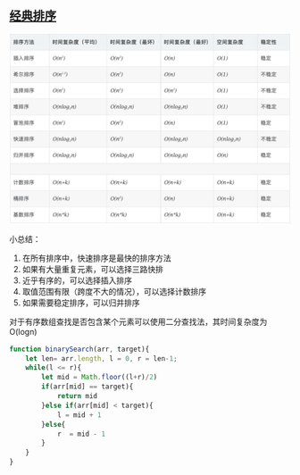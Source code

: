 ## [经典排序](https://github.com/chun1hao/MyBlog/blob/master/algorithm/sort.js)

![image](https://github.com/chun1hao/MyBlog/blob/master/algorithm/%E5%A4%8D%E6%9D%82%E5%BA%A6.png)
  
小总结：
1. 在所有排序中，快速排序是最快的排序方法
2. 如果有大量重复元素，可以选择三路快排
3. 近乎有序的，可以选择插入排序
4. 取值范围有限（跨度不大的情况），可以选择计数排序
5. 如果需要稳定排序，可以归并排序

对于有序数组查找是否包含某个元素可以使用二分查找法，其时间复杂度为 O(logn)
```javascript
function binarySearch(arr, target){
    let len= arr.length, l = 0, r = len-1;
    while(l <= r){
        let mid = Math.floor((l+r)/2)
        if(arr[mid] == target){
            return mid
        }else if(arr[mid] < target){
            l = mid + 1
        }else{
            r  = mid - 1
        }
    }
}
```
